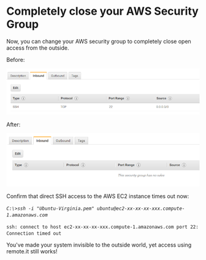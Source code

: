 # Completely close your AWS Security Group

Now, you can change your AWS security group to completely close open access from the outside.

Before:

![](../../.gitbook/assets/image%20%28199%29.png)

After:

![](../../.gitbook/assets/image%20%2868%29.png)

Confirm that direct SSH access to the AWS EC2 instance times out now:

_`C:\>ssh -i "Ubuntu-Virginia.pem" ubuntu@ec2-xx-xx-xx-xxx.compute-1.amazonaws.com`_ 

`ssh: connect to host ec2-xx-xx-xx-xxx.compute-1.amazonaws.com port 22: Connection timed out`

You've made your system invisible to the outside world, yet access using remote.it still works!



